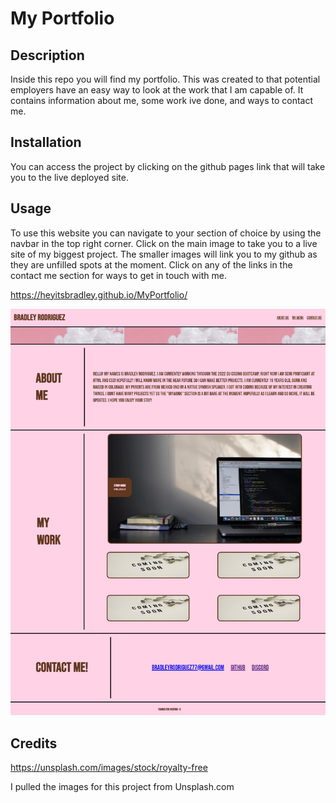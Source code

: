# My Portfolio

## Description

Inside this repo you will find my portfolio. This was created to that potential employers have an easy way to look at the work that I am capable of. It contains information about me, some work ive done, and ways to contact me.

## Installation

You can access the project by clicking on the github pages link that will take you to the live deployed site.

## Usage

To use this website you can navigate to your section of choice by using the navbar in the top right corner. Click on the main image to take you to a live site of my biggest project. The smaller images will link you to my github as they are unfilled spots at the moment. Click on any of the links in the contact me section for ways to get in touch with me.

https://heyitsbradley.github.io/MyPortfolio/

![plot](./Assets/screenshotSite.png)

## Credits

https://unsplash.com/images/stock/royalty-free

I pulled the images for this project from Unsplash.com
